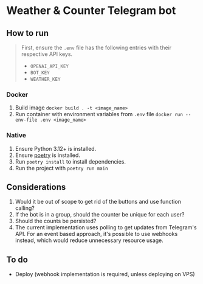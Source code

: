 # Weather & Counter Telegram bot

## How to run

> First, ensure the `.env` file has the following entries with their respective API keys.
> - `OPENAI_API_KEY`
> - `BOT_KEY`
> - `WEATHER_KEY`


### Docker

1. Build image `docker build . -t <image_name>`
2. Run container with environment variables from `.env` file `docker run --env-file .env <image_name>`

### Native

1. Ensure Python 3.12+ is installed.
2. Ensure [poetry](https://python-poetry.org/docs/#installation) is installed.
3. Run `poetry install` to install dependencies.
4. Run the project with `poetry run main`

## Considerations

1. Would it be out of scope to get rid of the buttons and use function calling?
2. If the bot is in a group, should the counter be unique for each user?
3. Should the counts be persisted?
4. The current implementation uses polling to get updates from Telegram's API.
For an event based approach, it's possible to use webhooks instead, which would reduce unnecessary resource usage.

## To do

- Deploy (webhook implementation is required, unless deploying on VPS)
